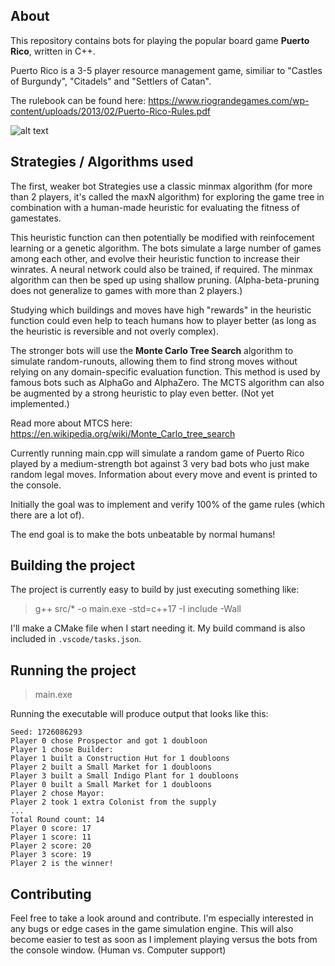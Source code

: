 ## About

This repository contains bots for playing the popular board game **Puerto Rico**, written in C++.

Puerto Rico is a 3-5 player resource management game, similiar to "Castles of Burgundy", "Citadels" and "Settlers of Catan".

The rulebook can be found here: https://www.riograndegames.com/wp-content/uploads/2013/02/Puerto-Rico-Rules.pdf

![alt text](https://i0.wp.com/boardgamedragons.com/wp-content/uploads/2012/04/IMG_23301.jpg)

## Strategies / Algorithms used

The first, weaker bot Strategies use a classic minmax algorithm (for more than 2 players, it's called the maxN algorithm) for exploring the game tree in combination with a human-made heuristic for evaluating the fitness of gamestates.

This heuristic function can then potentially be modified with reinfocement learning or a genetic algorithm. The bots simulate a large number of games among each other, and evolve their heuristic function to increase their winrates.
A neural network could also be trained, if required. The minmax algorithm can then be sped up using shallow pruning. (Alpha-beta-pruning does not generalize to games with more than 2 players.)

Studying which buildings and moves have high "rewards" in the heuristic function could even help to teach humans how to player better (as long as the heuristic is reversible and not overly complex).

The stronger bots will use the **Monte Carlo Tree Search** algorithm to simulate random-runouts, allowing them to find strong moves without relying on any domain-specific evaluation function.
This method is used by famous bots such as AlphaGo and AlphaZero. The MCTS algorithm can also be augmented by a strong heuristic to play even better. (Not yet implemented.)

Read more about MTCS here: https://en.wikipedia.org/wiki/Monte_Carlo_tree_search

Currently running main.cpp will simulate a random game of Puerto Rico played by a medium-strength bot against 3 very bad bots who just make random legal moves. Information about every move and event is printed to the console.

Initially the goal was to implement and verify 100% of the game rules (which there are a lot of).

The end goal is to make the bots unbeatable by normal humans!

## Building the project

The project is currently easy to build by just executing something like:

> g++ src/* -o main.exe -std=c++17 -I include -Wall

I'll make a CMake file when I start needing it. My build command is also included in `.vscode/tasks.json`.

## Running the project

> main.exe

Running the executable will produce output that looks like this:

```
Seed: 1726086293
Player 0 chose Prospector and got 1 doubloon
Player 1 chose Builder:
Player 1 built a Construction Hut for 1 doubloons
Player 2 built a Small Market for 1 doubloons
Player 3 built a Small Indigo Plant for 1 doubloons
Player 0 built a Small Market for 1 doubloons
Player 2 chose Mayor:
Player 2 took 1 extra Colonist from the supply
...
Total Round count: 14
Player 0 score: 17
Player 1 score: 11
Player 2 score: 20
Player 3 score: 19
Player 2 is the winner!
```

## Contributing

Feel free to take a look around and contribute. I'm especially interested in any bugs or edge cases in the game simulation engine. This will also become easier to test as soon as I implement playing versus the bots from the console window. (Human vs. Computer support)
